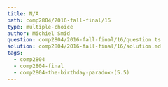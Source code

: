 ```yaml
---
title: N/A
path: comp2804/2016-fall-final/16
type: multiple-choice
author: Michiel Smid
question: comp2804/2016-fall-final/16/question.ts
solution: comp2804/2016-fall-final/16/solution.md
tags:
  - comp2804
  - comp2804-final
  - comp2804-the-birthday-paradox-(5.5)
---
```

